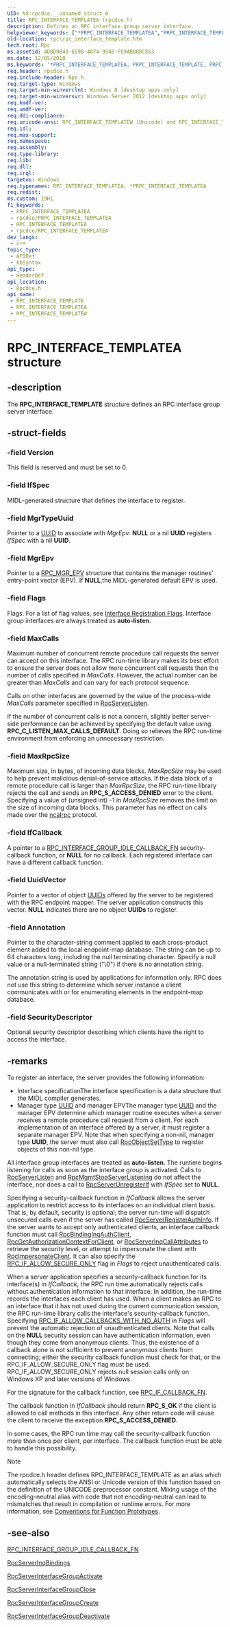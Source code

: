 ```yaml
---
UID: NS:rpcdce.__unnamed_struct_6
title: RPC_INTERFACE_TEMPLATEA (rpcdce.h)
description: Defines an RPC interface group server interface.
helpviewer_keywords: ["*PRPC_INTERFACE_TEMPLATEA","PRPC_INTERFACE_TEMPLATE","PRPC_INTERFACE_TEMPLATE structure pointer [RPC]","RPC_INTERFACE_TEMPLATE","RPC_INTERFACE_TEMPLATE structure [RPC]","RPC_INTERFACE_TEMPLATEA","RPC_INTERFACE_TEMPLATEW","rpc.rpc_interface_template","rpcdce/PRPC_INTERFACE_TEMPLATE","rpcdce/RPC_INTERFACE_TEMPLATE","rpcdce/RPC_INTERFACE_TEMPLATEA","rpcdce/RPC_INTERFACE_TEMPLATEW"]
old-location: rpc\rpc_interface_template.htm
tech.root: Rpc
ms.assetid: 4DBD0B43-659B-4074-954B-FE9ABB0DCE63
ms.date: 12/05/2018
ms.keywords: '*PRPC_INTERFACE_TEMPLATEA, PRPC_INTERFACE_TEMPLATE, PRPC_INTERFACE_TEMPLATE structure pointer [RPC], RPC_INTERFACE_TEMPLATE, RPC_INTERFACE_TEMPLATE structure [RPC], RPC_INTERFACE_TEMPLATEA, RPC_INTERFACE_TEMPLATEW, rpc.rpc_interface_template, rpcdce/PRPC_INTERFACE_TEMPLATE, rpcdce/RPC_INTERFACE_TEMPLATE, rpcdce/RPC_INTERFACE_TEMPLATEA, rpcdce/RPC_INTERFACE_TEMPLATEW'
req.header: rpcdce.h
req.include-header: Rpc.h
req.target-type: Windows
req.target-min-winverclnt: Windows 8 [desktop apps only]
req.target-min-winversvr: Windows Server 2012 [desktop apps only]
req.kmdf-ver: 
req.umdf-ver: 
req.ddi-compliance: 
req.unicode-ansi: RPC_INTERFACE_TEMPLATEW (Unicode) and RPC_INTERFACE_TEMPLATEA (ANSI)
req.idl: 
req.max-support: 
req.namespace: 
req.assembly: 
req.type-library: 
req.lib: 
req.dll: 
req.irql: 
targetos: Windows
req.typenames: RPC_INTERFACE_TEMPLATEA, *PRPC_INTERFACE_TEMPLATEA
req.redist: 
ms.custom: 19H1
f1_keywords:
 - PRPC_INTERFACE_TEMPLATEA
 - rpcdce/PRPC_INTERFACE_TEMPLATEA
 - RPC_INTERFACE_TEMPLATEA
 - rpcdce/RPC_INTERFACE_TEMPLATEA
dev_langs:
 - c++
topic_type:
 - APIRef
 - kbSyntax
api_type:
 - HeaderDef
api_location:
 - Rpcdce.h
api_name:
 - RPC_INTERFACE_TEMPLATE
 - RPC_INTERFACE_TEMPLATEA
 - RPC_INTERFACE_TEMPLATEW
---
```


# RPC_INTERFACE_TEMPLATEA structure


## -description

The <b>RPC_INTERFACE_TEMPLATE</b> structure defines an RPC interface group server interface.

## -struct-fields

### -field Version

This field is reserved and must be set to 0.

### -field IfSpec

MIDL-generated structure that defines the interface to register.

### -field MgrTypeUuid

Pointer to a <a href="/windows/win32/rpc/rpcdce/ns-rpcdce-uuid">UUID</a> to associate with <i>MgrEpv</i>. <b>NULL</b> or a nil <b>UUID</b> registers <i>IfSpec</i> with a nil <b>UUID</b>.

### -field MgrEpv

Pointer to a <a href="https://docs.microsoft.com/windows/desktop/Rpc/rpc-mgr-epv">RPC_MGR_EPV</a> structure that contains the manager routines' entry-point vector (EPV). If <b>NULL</b>,the MIDL-generated default EPV is used.

### -field Flags

Flags. For a list of flag values, see <a href="https://docs.microsoft.com/windows/desktop/Rpc/interface-registration-flags">Interface Registration Flags</a>. Interface group interfaces are always treated as <b>auto-listen</b>.

### -field MaxCalls

Maximum number of concurrent remote procedure call requests the server can accept on this interface.  The RPC run-time library makes its best effort to ensure the server does not allow more concurrent call requests than the number of calls specified in <i>MaxCalls</i>. However, the actual number can be greater than <i>MaxCalls</i> and can vary for each protocol sequence.

Calls on other interfaces are governed by the value of the process-wide <i>MaxCalls</i> parameter specified in <a href="https://docs.microsoft.com/windows/desktop/api/rpcdce/nf-rpcdce-rpcserverlisten">RpcServerListen</a>.

If the number of concurrent calls is not a concern, slightly better server-side performance can be achieved by specifying the default value using <b>RPC_C_LISTEN_MAX_CALLS_DEFAULT</b>. Doing so relieves the RPC run-time environment from enforcing an unnecessary restriction.

### -field MaxRpcSize

Maximum size, in bytes, of incoming data blocks. <i>MaxRpcSize</i> may be used to help prevent malicious denial-of-service attacks. If the data block of a remote procedure call is larger than <i>MaxRpcSize</i>, the RPC run-time library rejects the call and sends an <b>RPC_S_ACCESS_DENIED</b> error to the client. Specifying a value of (unsigned int) –1 in <i>MaxRpcSize</i> removes the limit on the size of incoming data blocks. This parameter has no effect on calls made over the <a href="https://docs.microsoft.com/windows/desktop/Rpc/protocol-sequence-constants">ncalrpc</a> protocol.

### -field IfCallback

A pointer to a <a href="https://docs.microsoft.com/windows/desktop/api/rpcdce/nc-rpcdce-rpc_interface_group_idle_callback_fn">RPC_INTERFACE_GROUP_IDLE_CALLBACK_FN</a> security-callback function, or <b>NULL</b> for no callback. Each registered interface can have a different callback function.

### -field UuidVector

Pointer to a vector of object <a href="/windows/win32/rpc/rpcdce/ns-rpcdce-uuid">UUIDs</a> offered by the server to be registered with the RPC endpoint mapper. The server application constructs this vector.  <b>NULL</b> indicates there are no object <b>UUIDs</b> to register.

### -field Annotation

Pointer to the character-string comment applied to each cross-product element added to the local endpoint-map database. The string can be up to 64 characters long, including the null terminating character. Specify a null value or a null-terminated string ("\0") if there is no annotation string.

The annotation string is used by applications for information only. RPC does not use this string to determine which server instance a client communicates with or for enumerating elements in the endpoint-map database.

### -field SecurityDescriptor

Optional security descriptor describing which clients have the right to access the interface.

## -remarks

To register an interface, the server provides the following information:<ul>
<li>Interface specificationThe interface specification is a data structure that the MIDL compiler generates.

</li>
<li>Manager type <a href="/windows/win32/rpc/rpcdce/ns-rpcdce-uuid">UUID</a> and manager EPVThe manager type <a href="/windows/win32/rpc/rpcdce/ns-rpcdce-uuid">UUID</a> and the manager EPV determine which manager routine executes when a server receives a remote procedure call request from a client. For each implementation of an interface offered by a server, it must register a separate manager EPV.
Note that when specifying a non-nil, manager type <b>UUID</b>, the server must also call <a href="https://docs.microsoft.com/windows/desktop/api/rpcdce/nf-rpcdce-rpcobjectsettype">RpcObjectSetType</a> to register objects of this non-nil type.

</li>
</ul>


All interface group interfaces are treated as <b>auto-listen</b>.  The runtime begins listening for calls as soon as the interface group is activated.  Calls to <a href="https://docs.microsoft.com/windows/desktop/api/rpcdce/nf-rpcdce-rpcserverlisten">RpcServerListen</a> and <a href="https://docs.microsoft.com/windows/desktop/api/rpcdce/nf-rpcdce-rpcmgmtstopserverlistening">RpcMgmtStopServerListening</a> do not affect the interface, nor does a call to <a href="https://docs.microsoft.com/windows/desktop/api/rpcdce/nf-rpcdce-rpcserverunregisterif">RpcServerUnregisterIf</a> with <i>IfSpec</i> set to <b>NULL</b>.

Specifying a security-callback function in <i>IfCallback</i> allows the server application to restrict access to its interfaces on an individual client basis. That is, by default, security is optional; the server run-time will dispatch unsecured calls even if the server has called <a href="https://docs.microsoft.com/windows/desktop/api/rpcdce/nf-rpcdce-rpcserverregisterauthinfo">RpcServerRegisterAuthInfo</a>. If the server wants to accept only authenticated clients, an interface callback function must call <a href="https://docs.microsoft.com/windows/desktop/api/rpcdce/nf-rpcdce-rpcbindinginqauthclient">RpcBindingInqAuthClient</a>, <a href="https://docs.microsoft.com/windows/desktop/api/rpcasync/nf-rpcasync-rpcgetauthorizationcontextforclient">RpcGetAuthorizationContextForClient</a>, or <a href="https://docs.microsoft.com/windows/desktop/api/rpcasync/nf-rpcasync-rpcserverinqcallattributesa">RpcServerInqCallAttributes</a> to retrieve the security level, or attempt to impersonate the client with <a href="https://docs.microsoft.com/windows/desktop/api/rpcdce/nf-rpcdce-rpcimpersonateclient">RpcImpersonateClient</a>. It can also specify the <a href="https://docs.microsoft.com/windows/desktop/Rpc/interface-registration-flags">RPC_IF_ALLOW_SECURE_ONLY</a> flag in <i>Flags</i> to reject unauthenticated calls.

When a server application specifies a security-callback function for its interface(s) in <i>IfCallback</i>, the RPC run time automatically rejects calls without authentication information to that interface. In addition, the run-time records the interfaces each client has used. When a client makes an RPC to an interface that it has not used during the current communication session, the RPC run-time library calls the interface's security-callback function. Specifying <a href="https://docs.microsoft.com/windows/desktop/Rpc/interface-registration-flags">RPC_IF_ALLOW_CALLBACKS_WITH_NO_AUTH</a> in <i>Flags</i> will prevent the automatic rejection of unauthenticated clients. Note that calls on the <b>NULL</b> security session can have authentication information, even though they come from anonymous clients. Thus, the existence of a callback alone is not sufficient to prevent anonymous clients from connecting; either the security callback function must check for that, or the RPC_IF_ALLOW_SECURE_ONLY flag must be used. RPC_IF_ALLOW_SECURE_ONLY rejects null session calls only on Windows XP and later versions of Windows.

For the signature for the callback function, see <a href="https://docs.microsoft.com/windows/desktop/api/rpcdce/nc-rpcdce-rpc_if_callback_fn">RPC_IF_CALLBACK_FN</a>.

The callback function in <i>IfCallback</i> should return <b>RPC_S_OK</b> if the client is allowed to call methods in this interface. Any other return code will cause the client to receive the exception <b>RPC_S_ACCESS_DENIED</b>.

In some cases, the RPC run time may call the security-callback function more than once per client, per interface. The callback function must be able to handle this possibility.





> [!NOTE]
> The rpcdce.h header defines RPC_INTERFACE_TEMPLATE as an alias which automatically selects the ANSI or Unicode version of this function based on the definition of the UNICODE preprocessor constant. Mixing usage of the encoding-neutral alias with code that not encoding-neutral can lead to mismatches that result in compilation or runtime errors. For more information, see [Conventions for Function Prototypes](/windows/win32/intl/conventions-for-function-prototypes).

## -see-also

<a href="https://docs.microsoft.com/windows/desktop/api/rpcdce/nc-rpcdce-rpc_interface_group_idle_callback_fn">RPC_INTERFACE_GROUP_IDLE_CALLBACK_FN</a>



<a href="https://docs.microsoft.com/windows/desktop/api/rpcdce/nf-rpcdce-rpcserverinterfacegroupinqbindings">RpcServerInqBindings</a>



<a href="https://docs.microsoft.com/windows/desktop/api/rpcdce/nf-rpcdce-rpcserverinterfacegroupactivate">RpcServerInterfaceGroupActivate</a>



<a href="https://docs.microsoft.com/windows/desktop/api/rpcdce/nf-rpcdce-rpcserverinterfacegroupclose">RpcServerInterfaceGroupClose</a>



<a href="https://docs.microsoft.com/windows/desktop/api/rpcdce/nf-rpcdce-rpcserverinterfacegroupcreate">RpcServerInterfaceGroupCreate</a>



<a href="https://docs.microsoft.com/windows/desktop/api/rpcdce/nf-rpcdce-rpcserverinterfacegroupdeactivate">RpcServerInterfaceGroupDeactivate</a>


